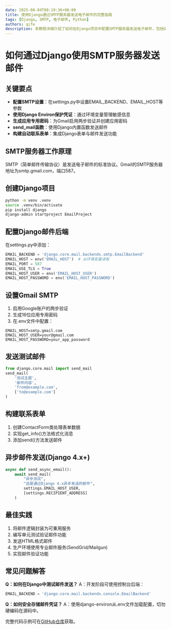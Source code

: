 ```yaml
---
date: 2025-08-04T08:19:36+08:00
title: 使用Django通过SMTP服务器发送电子邮件的完整指南
tags: [Django, SMTP, 电子邮件, Python]
authors: qife
description: 本教程详细介绍了如何在Django项目中配置SMTP服务器发送电子邮件，包括Gmail设置、安全凭证管理、构建自动联系表单以及异步邮件发送等实用技术。
---
```


# 如何通过Django使用SMTP服务器发送邮件

## 关键要点
- **配置SMTP设置**：在settings.py中设置EMAIL_BACKEND、EMAIL_HOST等参数
- **使用Django Environ保护凭证**：通过环境变量管理敏感信息
- **生成应用专用密码**：为Gmail启用两步验证并创建应用密码
- **send_mail函数**：使用Django内置函数发送邮件
- **构建自动联系表单**：集成Django表单与邮件发送功能

## SMTP服务器工作原理
SMTP（简单邮件传输协议）是发送电子邮件的标准协议。Gmail的SMTP服务器地址为smtp.gmail.com，端口587。

## 创建Django项目
```bash
python -m venv .venv
source .venv/bin/activate
pip install django
django-admin startproject EmailProject
```

## 配置Django邮件后端
在settings.py中添加：
```python
EMAIL_BACKEND = 'django.core.mail.backends.smtp.EmailBackend'
EMAIL_HOST = env('EMAIL_HOST')  # 从环境变量读取
EMAIL_PORT = 587
EMAIL_USE_TLS = True
EMAIL_HOST_USER = env('EMAIL_HOST_USER')
EMAIL_HOST_PASSWORD = env('EMAIL_HOST_PASSWORD')
```

## 设置Gmail SMTP
1. 启用Google账户的两步验证
2. 生成16位应用专用密码
3. 在.env文件中配置：
```
EMAIL_HOST=smtp.gmail.com
EMAIL_HOST_USER=your@gmail.com
EMAIL_HOST_PASSWORD=your_app_password
```

## 发送测试邮件
```python
from django.core.mail import send_mail
send_mail(
    '测试主题',
    '邮件内容',
    'from@example.com',
    ['to@example.com']
)
```

## 构建联系表单
1. 创建ContactForm类处理表单数据
2. 实现get_info()方法格式化消息
3. 添加send()方法发送邮件

## 异步邮件发送(Django 4.x+)
```python
async def send_async_email():
    await send_mail(
        "异步测试",
        "这是通过Django 4.x异步发送的邮件",
        settings.EMAIL_HOST_USER,
        [settings.RECIPIENT_ADDRESS]
    )
```

## 最佳实践
1. 将邮件逻辑封装为可重用服务
2. 编写单元测试验证邮件功能
3. 发送HTML格式邮件
4. 生产环境使用专业邮件服务(SendGrid/Mailgun)
5. 实现邮件验证功能

## 常见问题解答
**Q：如何在Django中测试邮件发送？**
A：开发阶段可使用控制台后端：
```python
EMAIL_BACKEND = 'django.core.mail.backends.console.EmailBackend'
```

**Q：如何安全存储邮件凭证？**
A：使用django-environ从.env文件加载配置，切勿硬编码在源码中。

完整代码示例可在[GitHub仓库](https://github.com/example/django-email-tutorial)获取。